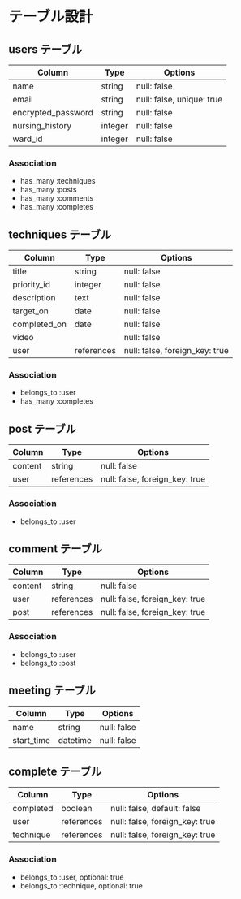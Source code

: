 # テーブル設計

## users テーブル

| Column             | Type    | Options                   |
| ------------------ | ------- | ------------------------- |
| name               | string  | null: false               |
| email              | string  | null: false, unique: true |
| encrypted_password | string  | null: false               |
| nursing_history    | integer | null: false               |
| ward_id            | integer | null: false               |

### Association

- has_many :techniques
- has_many :posts
- has_many :comments
- has_many :completes

## techniques テーブル

| Column        | Type       | Options                          |
| ------------- | ---------- |--------------------------------- |
| title         | string     | null: false                      |
| priority_id   | integer    | null: false                      |
| description   | text       | null: false                      |
| target_on     | date       | null: false                      |
| completed_on  | date       | null: false                      |
| video         |            | null: false                      |
| user          | references | null: false, foreign_key: true   |
### Association

- belongs_to  :user
- has_many    :completes

## post テーブル

| Column              | Type       | Options                        |
| ------------------- | ---------- | ------------------------------ |
| content             | string     | null: false                    |
| user                | references | null: false, foreign_key: true |

### Association

- belongs_to :user

## comment テーブル

| Column           | Type       | Options                        |
| ---------------- | ---------- | ------------------------------ |
| content          | string     | null: false                    |
| user             | references | null: false, foreign_key: true |
| post             | references | null: false, foreign_key: true |

### Association

- belongs_to :user
- belongs_to :post

## meeting テーブル

| Column           | Type       | Options                        |
| ---------------- | ---------- | ------------------------------ |
| name             | string     | null: false                    |
| start_time       | datetime   | null: false                    |


## complete テーブル

| Column              | Type       | Options                        |
| ------------------- | ---------- | ------------------------------ |
| completed           | boolean    | null: false, default: false    |
| user                | references | null: false, foreign_key: true |
| technique           | references | null: false, foreign_key: true |

### Association

- belongs_to :user, optional: true
- belongs_to :technique, optional: true